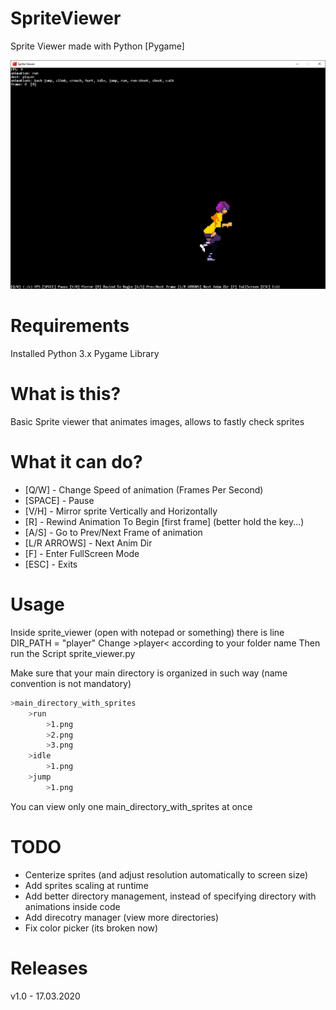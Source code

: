 # SpriteViewer
 Sprite Viewer made with Python [Pygame]

![mark](examples/example_1.png)

# Requirements
Installed Python 3.x
Pygame Library


# What is this?
Basic Sprite viewer that animates images, allows to fastly check sprites 


# What it can do?
* [Q/W] - Change Speed of animation (Frames Per Second)
* [SPACE] - Pause
* [V/H] - Mirror sprite Vertically and Horizontally
* [R] - Rewind Animation To Begin [first frame] (better hold the key...)
* [A/S] - Go to Prev/Next Frame of animation
* [L/R ARROWS] - Next Anim Dir 
* [F] - Enter FullScreen Mode
* [ESC] - Exits


# Usage
Inside sprite_viewer (open with notepad or something) there is line
DIR_PATH = "player"
Change >player< according to your folder name
Then run the Script sprite_viewer.py

Make sure that your main directory is organized in such way (name convention is not mandatory)

```bash
>main_directory_with_sprites
    >run
        >1.png
        >2.png
        >3.png
    >idle
        >1.png
    >jump
        >1.png
```

You can view only one main_directory_with_sprites at once


# TODO
* Centerize sprites (and adjust resolution automatically to screen size)
* Add sprites scaling at runtime
* Add better directory management, instead of specifying directory with animations inside code
* Add direcotry manager (view more directories)
* Fix color picker (its broken now)


# Releases
v1.0 - 17.03.2020
